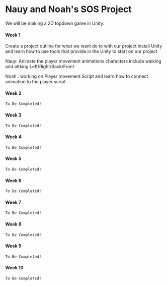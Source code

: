 # Nauy and Noah's SOS Project

We will be making a 2D topdown game in Unity.

#### Week 1
 Create a project outline for what we want do to with our project install Unity and learn how to use tools that provide in the Unity to start on our project

Nauy: Animate the player movement animations characters include walking and attking Left/Right/Back/Front

Noah : working on Player movement Script and learn how to connect animation to the player script 
  
#### Week 2
    To Be Completed!

#### Week 3
    To Be Completed!

#### Week 4
    To Be Completed!

#### Week 5
    To Be Completed!

#### Week 6
    To Be Completed!

#### Week 7
    To Be Completed!

#### Week 8
    To Be Completed!

#### Week 9
    To Be Completed!

#### Week 10
    To Be Completed!
